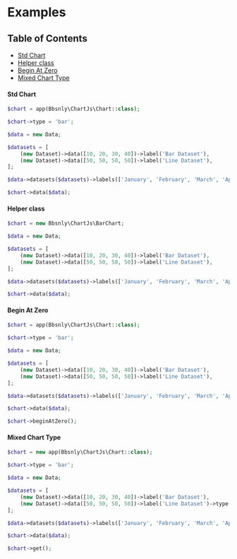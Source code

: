 # Examples

## Table of Contents
- [Std Chart](#std-chart)
- [Helper class](#helper-class)
- [Begin At Zero](#begin-at-zero)
- [Mixed Chart Type](#mixed-chart-type)


#### Std Chart
```php
$chart = app(Bbsnly\ChartJs\Chart::class);

$chart->type = 'bar';

$data = new Data;

$datasets = [
    (new Dataset)->data([10, 20, 30, 40])->label('Bar Dataset'),
    (new Dataset)->data([50, 50, 50, 50])->label('Line Dataset'),
];

$data->datasets($datasets)->labels(['January', 'February', 'March', 'April']);

$chart->data($data);
```


#### Helper class
```php
$chart = new Bbsnly\ChartJs\BarChart;

$data = new Data;

$datasets = [
    (new Dataset)->data([10, 20, 30, 40])->label('Bar Dataset'),
    (new Dataset)->data([50, 50, 50, 50])->label('Line Dataset'),
];

$data->datasets($datasets)->labels(['January', 'February', 'March', 'April']);

$chart->data($data);
```


#### Begin At Zero
```php
$chart = app(Bbsnly\ChartJs\Chart::class);

$chart->type = 'bar';

$data = new Data;

$datasets = [
    (new Dataset)->data([10, 20, 30, 40])->label('Bar Dataset'),
    (new Dataset)->data([50, 50, 50, 50])->label('Line Dataset'),
];

$data->datasets($datasets)->labels(['January', 'February', 'March', 'April']);

$chart->data($data);

$chart->beginAtZero();
```


#### Mixed Chart Type
```php
$chart = new app(Bbsnly\ChartJs\Chart::class);

$chart->type = 'bar';

$data = new Data;

$datasets = [
    (new Dataset)->data([10, 20, 30, 40])->label('Bar Dataset'),
    (new Dataset)->data([50, 50, 50, 50])->label('Line Dataset')->type('line'),
];

$data->datasets($datasets)->labels(['January', 'February', 'March', 'April']);

$chart->data($data);

$chart->get();
```
